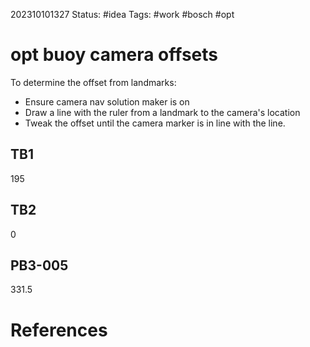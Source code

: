 202310101327
Status: #idea
Tags: #work #bosch #opt 

# opt buoy camera offsets
To determine the offset from landmarks:
- Ensure camera nav solution maker is on
- Draw a line with the ruler from a landmark to the camera's location
- Tweak the offset until the camera marker is in line with the line.
## TB1
195
## TB2
0
## PB3-005
331.5


# References

